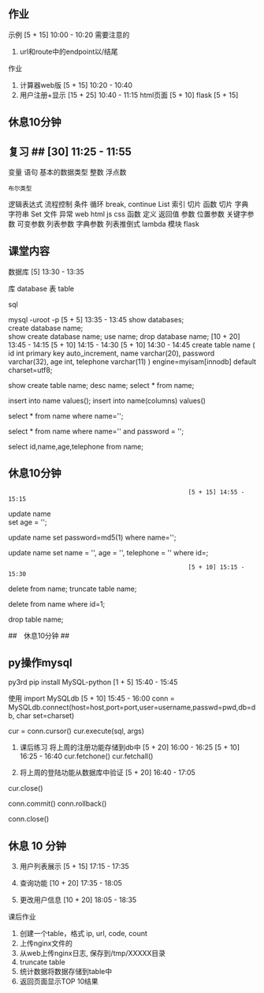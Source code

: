 ## 作业 ##                        
示例                                                  [5 + 15] 10:00 - 10:20
需要注意的
1. url和route中的endpoint以/结尾

作业                                                  
1. 计算器web版                                        [5 + 15] 10:20 - 10:40
2. 用户注册+显示                                      [15 + 25] 10:40 - 11:15
    html页面                                          [5 + 10]
    flask                                             [5 + 15]

## 休息10分钟 ##

## 复习 ##                                            [30] 11:25 - 11:55
变量
语句
 基本的数据类型
    整数
    浮点数

    布尔类型
逻辑表达式
流程控制
    条件
    循环
    break, continue
List
    索引
    切片
    函数
切片
字典
字符串
Set
文件
异常
web
    html
    js
    css
函数
    定义
    返回值
    参数
        位置参数
        关键字参数
        可变参数
            列表参数
            字典参数
列表推倒式
lambda
模块
flask

## 课堂内容 ##                          
数据库                                                 [5] 13:30 - 13:35

库 database
表 table

sql

mysql -uroot -p                                        [5 + 5] 13:35 - 13:45
show databases;                                        
create database name;                                  
show create database name;
use name;
drop database name;
                                                      [10 + 20] 13:45 - 14:15
                                                      [5 + 10] 14:15 - 14:30
                                                      [5 + 10] 14:30 - 14:45
create table name (                                    
    id int primary key auto_increment,
    name varchar(20),
    password varchar(32),
    age int,
    telephone varchar(11)
) engine=myisam[innodb] default charset=utf8;

show create table name;
desc name;
select * from name;

insert into name values();
insert into name(columns) values()

select * from name where name='';

select * from name where name='' and password = '';

select id,name,age,telephone from name;

## 休息10分钟 ##
                                                       [5 + 15] 14:55 - 15:15
update name                         
set age = '';

update name
set password=md5(1)
where name='';

update name
set name = '',
age = '',
telephone = ''
where id=;

                                                       [5 + 10] 15:15 - 15:30
delete from name;
truncate table name;

delete from name where id=1;

drop table name;

##　休息10分钟 ##

## py操作mysql ##

py3rd
pip install MySQL-python                                [1 + 5] 15:40 - 15:45

使用
import MySQLdb                                          [5 + 10] 15:45 - 16:00
conn = MySQLdb.connect(host=host,port=port,user=username,passwd=pwd,db=db, char
set=charset)

cur = conn.cursor()
cur.execute(sql, args)


1. 课后练习 将上周的注册功能存储到db中                   [5 + 20] 16:00 - 16:25
                                                         [5 + 10] 16:25 - 16:40
cur.fetchone()
cur.fetchall()

2. 将上周的登陆功能从数据库中验证                        [5 + 20] 16:40 - 17:05

cur.close()

conn.commit()
conn.rollback()

conn.close()

## 休息 10 分钟 ##

3. 用户列表展示                                          [5 + 15] 17:15 - 17:35

4. 查询功能                                              [10 + 20] 17:35 - 18:05

5. 更改用户信息                                          [10 + 20] 18:05 - 18:35


课后作业
1. 创建一个table，格式 ip, url, code, count
2. 上传nginx文件的
3. 从web上传nginx日志, 保存到/tmp/XXXXX目录
4. truncate table
5. 统计数据将数据存储到table中
6. 返回页面显示TOP 10结果
